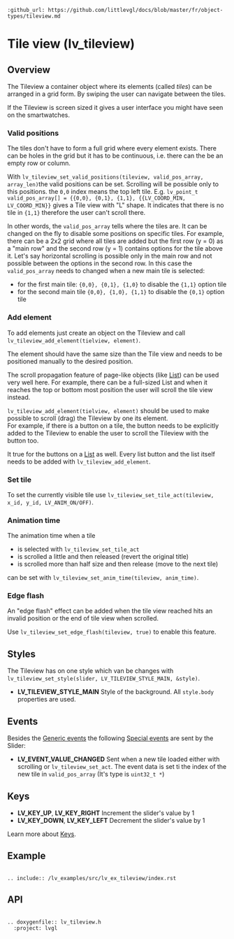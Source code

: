 ```eval_rst
:github_url: https://github.com/littlevgl/docs/blob/master/fr/object-types/tileview.md
```
# Tile view (lv_tileview)

## Overview

The Tileview a container object where its elements (called *tiles*) can be arranged in a grid form. By swiping the user can navigate between the tiles. 

If the Tileview is screen sized it gives a user interface you might have seen on the smartwatches.

### Valid positions

The tiles don't have to form a full grid where every element exists. There can be holes in the grid but it has to be continuous, i.e. there can the be an empty row or column. 

With `lv_tileview_set_valid_positions(tileview, valid_pos_array, array_len)`the valid positions can be set. Scrolling will be possible only to this positions. the `0,0` index means the top left tile. 
E.g. `lv_point_t valid_pos_array[] = {{0,0}, {0,1}, {1,1}, {{LV_COORD_MIN, LV_COORD_MIN}}` gives a Tile view with "L" shape. It indicates that there is no tile in `{1,1}` therefore the user can't scroll there.


In other words, the `valid_pos_array` tells where the tiles are. It can be changed on the fly to disable some positions on specific tiles. 
For example, there can be a 2x2 grid where all tiles are added but the first row (y = 0) as a  "main row" and the second row (y = 1) contains options for the tile above it. 
Let's say horizontal scrolling is possible only in the main row and not possible between the options in the second row. In this case the `valid_pos_array` needs to changed when a new main tile is selected:
- for the first main tile: `{0,0}, {0,1}, {1,0}` to disable the `{1,1}` option tile
- for the second main tile `{0,0}, {1,0}, {1,1}` to disable the `{0,1}` option tile

### Add element

To add elements just create an object on the Tileview and call `lv_tileview_add_element(tielview, element)`. 

The element should have the same size than the Tile view and needs to be positioned manually to the desired position.

The scroll propagation feature of page-like objects (like [List](/object-types/list)) can be used very well here. 
For example, there can be a full-sized List and when it reaches the top or bottom most position the user will scroll the tile view instead.

`lv_tileview_add_element(tielview, element)` should be used to make possible to scroll (drag) the Tileview by one its element.  
For example, if there is a button on a tile, the button needs to be explicitly added to the Tileview to enable the user to scroll the Tileview with the button too.

It true for the buttons on a [List](/object-types/list) as well. Every list button and the list itself needs to be added with `lv_tileview_add_element`.

### Set tile

To set the currently visible tile use `lv_tileview_set_tile_act(tileview, x_id, y_id, LV_ANIM_ON/OFF)`. 

### Animation time

The animation time when a tile 
- is selected with `lv_tileview_set_tile_act`
- is scrolled a little and then released (revert the original title)
- is scrolled more than half size and  then release (move to the next tile)

can be set with `lv_tileview_set_anim_time(tileview, anim_time)`. 

### Edge flash

An "edge flash" effect can be added when the tile view reached hits an invalid position or the end of tile view when scrolled.

Use `lv_tileview_set_edge_flash(tileview, true)` to enable this feature.



## Styles
The Tileview has on one style which van be changes with  `lv_tileview_set_style(slider, LV_TILEVIEW_STYLE_MAIN, &style)`.

- **LV_TILEVIEW_STYLE_MAIN** Style of the background. All `style.body` properties are used.

## Events
Besides the [Generic events](/overview/event.html#generic-events) the following [Special events](/overview/event.html#special-events) are sent by the Slider:
- **LV_EVENT_VALUE_CHANGED** Sent when a new tile loaded either with scrolling or `lv_tileview_set_act`. The event data is set ti the index of the new tile in `valid_pos_array` (It's type is `uint32_t *`)

## Keys
- **LV_KEY_UP**, **LV_KEY_RIGHT** Increment the slider's value by 1
- **LV_KEY_DOWN**, **LV_KEY_LEFT** Decrement the slider's value by 1

Learn more about [Keys](/overview/indev).

## Example


```eval_rst

.. include:: /lv_examples/src/lv_ex_tileview/index.rst

```


## API 

```eval_rst

.. doxygenfile:: lv_tileview.h
  :project: lvgl
        
```
